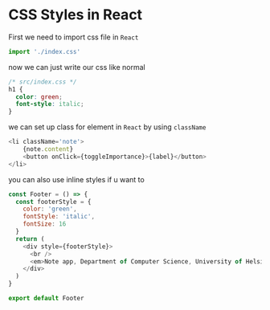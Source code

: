 # CSS Styles in React

First we need to import css file in `React`

```js
import './index.css'
```

now we can just write our css like normal

```css
/* src/index.css */
h1 {
  color: green;
  font-style: italic;
}
```

we can set up class for element in `React` by using `className`

```js
<li className='note'>
    {note.content} 
    <button onClick={toggleImportance}>{label}</button>
</li>
```

you can also use inline styles if u want to

```js
const Footer = () => {
  const footerStyle = {
    color: 'green',
    fontStyle: 'italic',
    fontSize: 16
  }
  return (
    <div style={footerStyle}>
      <br />
      <em>Note app, Department of Computer Science, University of Helsinki 2022</em>
    </div>
  )
}

export default Footer
```